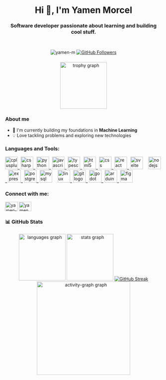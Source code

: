<h1 align="center">Hi 👋, I'm Yamen Morcel</h1>
<h3 align="center">Software developer passionate about learning and building cool stuff.</h3>
<br>
<p align="center">
  <img src="https://komarev.com/ghpvc/?username=yamen-m&label=Profile%20views&color=0e75b6&style=flat" alt="yamen-m" />
  <a href="https://github.com/yamen-m?tab=followers">
    <img src="https://img.shields.io/github/followers/yamen-m?label=Follow&style=social" alt="GitHub Followers">
  </a>
</p>

<div align="center">
</div>

###

<div align="center">
  <img src="https://github-profile-trophy.vercel.app?username=yamen-m&theme=dracula&column=5&row=1&margin-w=8&margin-h=8&no-bg=false&no-frame=true&order=4" height="150" alt="trophy graph"  />
</div>

###

### About me

- 🌱 I'm currently building my foundations in **Machine Learning**
- 💡 Love tackling problems and exploring new technologies

### Languages and Tools:

<div align="left">
  <span title="C++"><img src="https://cdn.jsdelivr.net/gh/devicons/devicon/icons/cplusplus/cplusplus-original.svg" height="40" alt="cplusplus logo" /></span>_
  <span title="C#"><img src="https://cdn.jsdelivr.net/gh/devicons/devicon/icons/csharp/csharp-original.svg" height="40" alt="csharp logo" /></span>_
  <span title="Python"><img src="https://cdn.jsdelivr.net/gh/devicons/devicon/icons/python/python-original.svg" height="40" alt="python logo" /></span>_
  <span title="JavaScript"><img src="https://cdn.jsdelivr.net/gh/devicons/devicon/icons/javascript/javascript-original.svg" height="40" alt="javascript logo" /></span>_
  <span title="TypeScript"><img src="https://cdn.jsdelivr.net/gh/devicons/devicon/icons/typescript/typescript-original.svg" height="40" alt="typescript logo" /></span>_
  <span title="HTML5"><img src="https://cdn.jsdelivr.net/gh/devicons/devicon/icons/html5/html5-original.svg" height="40" alt="html5 logo" /></span>_
  <span title="CSS3"><img src="https://cdn.jsdelivr.net/gh/devicons/devicon/icons/css3/css3-original.svg" height="40" alt="css logo" /></span>_
  <span title="React"><img src="https://cdn.jsdelivr.net/gh/devicons/devicon/icons/react/react-original.svg" height="40" alt="react logo" /></span>_
  <span title="Svelte"><img src="https://cdn.jsdelivr.net/gh/devicons/devicon/icons/svelte/svelte-original.svg" height="40" alt="svelte logo" /></span>
  <img width="10" />
  <span title="Node.js"><img src="https://cdn.jsdelivr.net/gh/devicons/devicon/icons/nodejs/nodejs-original.svg" height="40" alt="nodejs logo" /></span>_
  <span title="Express"><img src="https://cdn.jsdelivr.net/gh/devicons/devicon/icons/express/express-original.svg" height="40" alt="express logo" /></span>_
  <span title="PostgreSQL"><img src="https://cdn.jsdelivr.net/gh/devicons/devicon/icons/postgresql/postgresql-original.svg" height="40" alt="postgresql logo" /></span>_
  <span title="MySQL"><img src="https://cdn.jsdelivr.net/gh/devicons/devicon/icons/mysql/mysql-original.svg" height="40" alt="mysql logo" /></span>
  <img width="10" />
  <span title="Linux"><img src="https://cdn.jsdelivr.net/gh/devicons/devicon/icons/linux/linux-original.svg" height="40" alt="linux logo" /></span>_
  <span title="Git"><img src="https://cdn.jsdelivr.net/gh/devicons/devicon/icons/git/git-original.svg" height="40" alt="git logo" /></span>_
  <span title="Godot"><img src="https://cdn.jsdelivr.net/gh/devicons/devicon/icons/godot/godot-original.svg" height="40" alt="godot logo" /></span>_
  <span title="Arduino"><img src="https://cdn.jsdelivr.net/gh/devicons/devicon/icons/arduino/arduino-original.svg" height="40" alt="arduino logo" /></span>_
  <span title="Figma"><img src="https://cdn.jsdelivr.net/gh/devicons/devicon/icons/figma/figma-original.svg" height="40" alt="figma logo" /></span>
</div>

### Connect with me:

<p align="left">
<a href="https://linkedin.com/in/yamen-morcel" target="blank"><img align="center" src="https://raw.githubusercontent.com/rahuldkjain/github-profile-readme-generator/master/src/images/icons/Social/linked-in-alt.svg" alt="yamen-morcel" height="30" width="40" /></a>
<a href="https://kaggle.com/yamenmorcel" target="blank"><img align="center" src="https://raw.githubusercontent.com/rahuldkjain/github-profile-readme-generator/master/src/images/icons/Social/kaggle.svg" alt="yamenmorcel" height="30" width="40" /></a>
</p>

### 📊 GitHub Stats

<div align="center">
</div>

###

<div align="center">
  <img src="https://github-readme-stats.vercel.app/api/top-langs?username=yamen-m&locale=en&hide_title=false&layout=compact&card_width=320&langs_count=5&theme=aura&hide_border=false&order=2" height="150" alt="languages graph"  />
  <img src="https://github-readme-stats.vercel.app/api?username=yamen-m&hide_title=false&hide_rank=true&show_icons=true&include_all_commits=true&count_private=true&disable_animations=false&theme=aura&locale=en&hide_border=false&order=1" height="150" alt="stats graph"  />
  <a href="https://git.io/streak-stats"><img src="https://streak-stats.demolab.com?user=Yamen-M&theme=aura&mode=weekly" alt="GitHub Streak" /></a>
  <img src="https://github-readme-activity-graph.vercel.app/graph?username=yamen-m&radius=16&theme=react&area=true&order=5&hide_title=true&bg_color=15141b&point=61ffca&color=61ffca&line=a277ff" height="300" alt="activity-graph graph"  />
</div>

